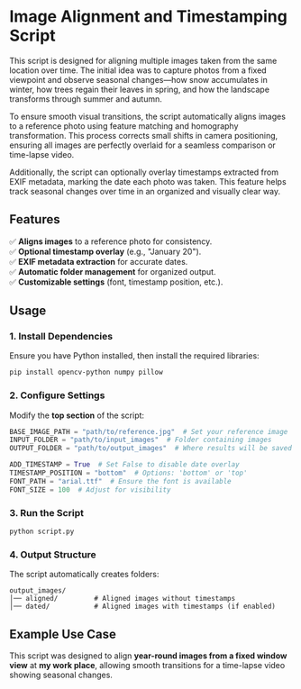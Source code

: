 # Image Alignment and Timestamping Script

This script is designed for aligning multiple images taken from the same location over time. The initial idea was to capture photos from a fixed viewpoint and observe seasonal changes—how snow accumulates in winter, how trees regain their leaves in spring, and how the landscape transforms through summer and autumn.

To ensure smooth visual transitions, the script automatically aligns images to a reference photo using feature matching and homography transformation. This process corrects small shifts in camera positioning, ensuring all images are perfectly overlaid for a seamless comparison or time-lapse video.

Additionally, the script can optionally overlay timestamps extracted from EXIF metadata, marking the date each photo was taken. This feature helps track seasonal changes over time in an organized and visually clear way.

## Features  
✅ **Aligns images** to a reference photo for consistency.  
✅ **Optional timestamp overlay** (e.g., "January 20").  
✅ **EXIF metadata extraction** for accurate dates.  
✅ **Automatic folder management** for organized output.  
✅ **Customizable settings** (font, timestamp position, etc.).  

## Usage  

### 1. Install Dependencies  
Ensure you have Python installed, then install the required libraries:  
```bash
pip install opencv-python numpy pillow
```

### 2. Configure Settings  
Modify the **top section** of the script:  
```python
BASE_IMAGE_PATH = "path/to/reference.jpg"  # Set your reference image  
INPUT_FOLDER = "path/to/input_images"  # Folder containing images  
OUTPUT_FOLDER = "path/to/output_images"  # Where results will be saved  

ADD_TIMESTAMP = True  # Set False to disable date overlay  
TIMESTAMP_POSITION = "bottom"  # Options: 'bottom' or 'top'  
FONT_PATH = "arial.ttf"  # Ensure the font is available  
FONT_SIZE = 100  # Adjust for visibility  
```

### 3. Run the Script  
```bash
python script.py
```

### 4. Output Structure  
The script automatically creates folders:  
```
output_images/
│── aligned/         # Aligned images without timestamps  
│── dated/           # Aligned images with timestamps (if enabled)  
```

## Example Use Case  
This script was designed to align **year-round images from a fixed window view** at **my work place**, allowing smooth transitions for a time-lapse video showing seasonal changes.
